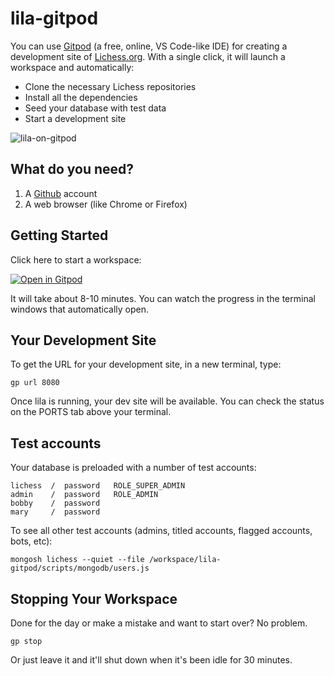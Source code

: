 # lila-gitpod

You can use [Gitpod](https://gitpod.io) (a free, online, VS Code-like IDE) for creating a development site of [Lichess.org](https://lichess.org). With a single click, it will launch a workspace and automatically:

- Clone the necessary Lichess repositories
- Install all the dependencies
- Seed your database with test data
- Start a development site

![lila-on-gitpod](https://user-images.githubusercontent.com/271432/183785811-dc00e385-f13f-4226-9654-93b6465c75cb.png)

## What do you need?

1. A [Github](https://github.com) account
2. A web browser (like Chrome or Firefox)

## Getting Started

Click here to start a workspace:

[![Open in Gitpod](https://gitpod.io/button/open-in-gitpod.svg)](https://gitpod.io/#https://github.com/lichess-org/lila-gitpod)

It will take about 8-10 minutes. You can watch the progress in the terminal windows that automatically open.

## Your Development Site

To get the URL for your development site, in a new terminal, type:

    gp url 8080

Once lila is running, your dev site will be available. You can check the status on the PORTS tab above your terminal.

## Test accounts

Your database is preloaded with a number of test accounts:

    lichess  /  password   ROLE_SUPER_ADMIN
    admin    /  password   ROLE_ADMIN
    bobby    /  password
    mary     /  password

To see all other test accounts (admins, titled accounts, flagged accounts, bots, etc):

    mongosh lichess --quiet --file /workspace/lila-gitpod/scripts/mongodb/users.js

## Stopping Your Workspace

Done for the day or make a mistake and want to start over? No problem.

    gp stop

Or just leave it and it'll shut down when it's been idle for 30 minutes.
